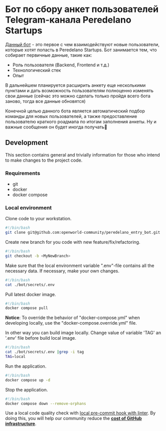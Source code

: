 # Бот по сбору анкет пользователей Telegram-канала Peredelano Startups

[Данный бот](https://t.me/Peredelano_bot) - это первое с чем взаимодействуют новые пользователи, которые хотят попасть в Peredelano Startups. Бот занимается тем, что собирает первичные данные, такие как:
- Роль пользователя (Backend, Frontend и т.д.)
- Технологический стек
- Опыт

В дальнейшем планируется расширить анкету еще несколькими пунктами и дать возможность пользователям полноценно изменять свои данные (сейчас это можно сделать только пройдя всего бота заново, тогда все данные обновятся)

Конечной целью данного бота является автоматический подбор команды для новых пользователей, а также предоставление пользователю краткого роадмапа по итогам заполнения анкеты. Ну и важные сообщения он будет иногда получать🤗

## Development

This section contains general and trivially information for those who intend to make changes to the project code.

### Requirements

- git
- docker
- docker compose

### Local environment

Clone code to your workstation.

```bash
#!/bin/bash
git clone git@github.com:openworld-community/peredelano_entry_bot.git
```

Create new branch for you code with new feature/fix/refactoring.

```bash
#!/bin/bash
git checkout -b <MyNewBranch>
```

Make sure that the local environment variable ".env"-file contains all the necessary data. If necessary, make your own changes.

```bash
#!/bin/bash
cat ./bot/secrets/.env
```

Pull latest docker image.

```bash
#!/bin/bash
docker compose pull
```

**Notice**: To override the behavior of "docker-compose.yml" when developing locally, use the "docker-compose.override.yml" file.

In other way you can build image locally. Change value of variable 'TAG' an '.env' file before build local image.

```bash
#!/bin/bash
cat ./bot/secrets/.env |grep -i tag
TAG=local
```

Run the application.

```bash
#!/bin/bash
docker compose up -d
```

Stop the application.

```bash
#!/bin/bash
docker compose down --remove-orphans
```

Use a local code quality check with [local pre-commit hook with linter](./.githooks/README.md). By doing this, you will help our community
reduce the **[cost of GitHub infrastructure](https://docs.github.com/ru/billing/managing-billing-for-github-actions/about-billing-for-github-actions)**.

